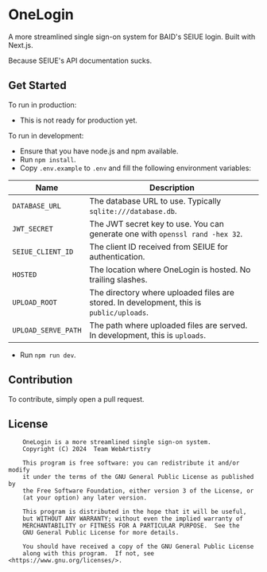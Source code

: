 # OneLogin

A more streamlined single sign-on system for BAID's SEIUE login. Built with Next.js.

Because SEIUE's API documentation sucks.

## Get Started

To run in production:

* This is not ready for production yet.

To run in development:

* Ensure that you have node.js and npm available.
* Run `npm install`.
* Copy `.env.example` to `.env` and fill the following environment variables:

| Name                | Description                                                                              |
|---------------------|------------------------------------------------------------------------------------------|
| `DATABASE_URL`      | The database URL to use. Typically `sqlite:///database.db`.                              |
| `JWT_SECRET`        | The JWT secret key to use. You can generate one with `openssl rand -hex 32`.             |
| `SEIUE_CLIENT_ID`   | The client ID received from SEIUE for authentication.                                    |
| `HOSTED`            | The location where OneLogin is hosted. No trailing slashes.                              |
| `UPLOAD_ROOT`       | The directory where uploaded files are stored. In development, this is `public/uploads`. |
| `UPLOAD_SERVE_PATH` | The path where uploaded files are served. In development, this is `uploads`.             |

* Run `npm run dev`.

## Contribution

To contribute, simply open a pull request.

## License

```
    OneLogin is a more streamlined single sign-on system.
    Copyright (C) 2024  Team WebArtistry

    This program is free software: you can redistribute it and/or modify
    it under the terms of the GNU General Public License as published by
    the Free Software Foundation, either version 3 of the License, or
    (at your option) any later version.

    This program is distributed in the hope that it will be useful,
    but WITHOUT ANY WARRANTY; without even the implied warranty of
    MERCHANTABILITY or FITNESS FOR A PARTICULAR PURPOSE.  See the
    GNU General Public License for more details.

    You should have received a copy of the GNU General Public License
    along with this program.  If not, see <https://www.gnu.org/licenses/>.
```
